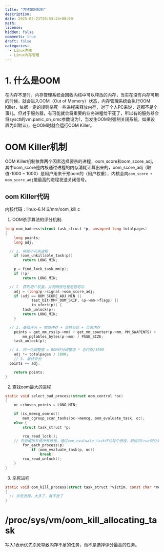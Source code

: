 ```yaml
---
title: "内核OOM机制"
description: 
date: 2025-05-21T20:53:24+08:00
math: 
license: 
hidden: false
comments: true
draft: false
categories:
  - Linux内核
  - Linux内存管理
---
```


# 1. 什么是OOM
在内存不足时，内存管理系统会回收内核中可以释放的内存，当实在没有内存可用的时候，就会进入OOM（Out of Memory）状态，内存管理系统会执行OOM Killer，依据一定的规则杀死一些进程来释放内存，对于个人PC来说，这都不是个事儿，但对于服务器，有可能就会将重要的业务进程给干死了，所以有的服务器会将sysctl的vm.panic_on_omc参数设为1，当发生OOM时强制关闭系统，如果设置为0(默认)，在OOM时就会运行OOM Killer。   

# OOM Killer机制
OOM Killer机制依靠两个因素选择要杀的进程，oom_score和oom_score_adj，其中oom_score是内核通过进程的内存消耗计算出来的，oom_score_adj（取值-1000 ~ 1000）是用户用来干预oom的（用户权重），内核会向`oom_score + oom_score_adj`值最高的进程发送关闭信号。   

## oom Killer代码
内核代码：linux-6.14.6/mm/oom_kill.c  
1. OOM杀手算法的评分机制:   
```c
long oom_badness(struct task_struct *p, unsigned long totalpages)
{
	long points;
	long adj;

  // 1. 排除不可杀进程
	if (oom_unkillable_task(p))
		return LONG_MIN;

	p = find_lock_task_mm(p);
	if (!p)
		return LONG_MIN;

  // 2. 获取用户权重，并判断该进程是否可杀
	adj = (long)p->signal->oom_score_adj;
	if (adj == OOM_SCORE_ADJ_MIN ||
			test_bit(MMF_OOM_SKIP, &p->mm->flags) ||
			in_vfork(p)) {
		task_unlock(p);
		return LONG_MIN;
	}

  // 3. 基础评分 = 物理内存 + 交换分区 + 页表内存
	points = get_mm_rss(p->mm) + get_mm_counter(p->mm, MM_SWAPENTS) +
		mm_pgtables_bytes(p->mm) / PAGE_SIZE;
	task_unlock(p);

  // 4. 归一化调整值 = OOM评分调整值 * 总内存/1000
	adj *= totalpages / 1000;
	// 5. 最终评分
  points += adj;

	return points;
}
```
2. 查找oom最大的进程
```c
static void select_bad_process(struct oom_control *oc)
{
	oc->chosen_points = LONG_MIN;

	if (is_memcg_oom(oc))
		mem_cgroup_scan_tasks(oc->memcg, oom_evaluate_task, oc);
	else {
		struct task_struct *p;

		rcu_read_lock();
    // 否则遍历系统所有进程，通过oom_evaluate_task评估每个进程，若返回true则立即停止遍历（找到候选进程）
		for_each_process(p)
			if (oom_evaluate_task(p, oc))
				break;
		rcu_read_unlock();
	}
}
```

3. 杀死进程
```c
static void oom_kill_process(struct task_struct *victim, const char *message)
{
  // 杀死进程，太多了，就不放了
}
```

# /proc/sys/vm/oom_kill_allocating_task
写入1表示优先杀死导致内存不足的任务，而不是选择评分最高的任务。
